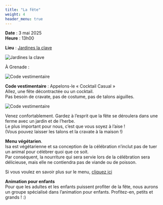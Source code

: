 ```yaml
---
title: "La fête"
weight: 4
header_menu: true
---
```


**Date** : 3 mai 2025 <br />
**Heure** : 13h00

**Lieu** : [Jardines la clave](https://maps.app.goo.gl/234ycG7ryKviRH7V6)

![Jardines la clave](/images/jardines3.jpeg)

À Grenade :

![Code vestimentaire](/images/granada.jpeg)

**Code vestimentaire** : Appelons-le « Cocktail Casual » <br/>
Allez, une fête décontractée ou un cocktail.  <br/>
Pas besoin de cravate, pas de costume, pas de talons aiguilles. <br />

![Code vestimentaire](/images/dresscode.jpg)

Venez confortablement. Gardez à l’esprit que la fête se déroulera dans une ferme avec un jardin et de l’herbe. <br>
Le plus important pour nous, c’est que vous soyez à l’aise ! <br />
(Vous pouvez laisser les talons et la cravate à la maison !)

**Menu végétarien**. <br />
Isa est végétarienne et sa conception de la célébration n’inclut pas de tuer un animal pour célébrer quoi que ce soit. <br />
Par conséquent, la nourriture qui sera servie lors de la célébration sera délicieuse, mais elle ne contiendra pas de viande ou de poisson. <br />

Si vous voulez en savoir plus sur le menu, [cliquez ici](menu)

**Animation pour enfants** <br />
Pour que les adultes et les enfants puissent profiter de la fête, nous aurons un groupe spécialisé dans l’animation pour enfants. Profitez-en, petits et grands ! :)